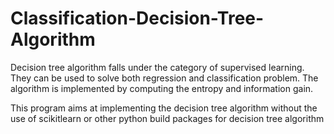 # Classification-Decision-Tree-Algorithm
Decision tree algorithm falls under the category of supervised learning. They can be used to solve both regression and classification problem. The algorithm is implemented by computing the entropy and information gain.

This program aims at implementing the decision tree algorithm without the use of scikitlearn or other python build packages for decision tree algorithm
